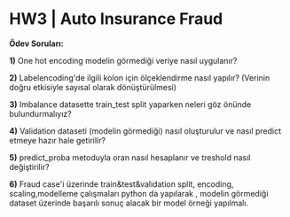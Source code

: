 # HW3 | Auto Insurance Fraud

**Ödev Soruları:**

**1)** One hot encoding modelin görmediği veriye nasıl uygulanır?

**2)** Labelencoding'de ilgili kolon için ölçeklendirme nasıl yapılır? (Verinin doğru etkisiyle sayısal olarak dönüştürülmesi)

**3)** Imbalance datasette train_test split yaparken neleri göz önünde bulundurmalıyız?

**4)** Validation dataseti (modelin görmediği) nasıl oluşturulur ve nasıl predict etmeye hazır hale getirilir?

**5)** predict_proba metoduyla oran nasıl hesaplanır ve treshold nasıl değiştirilir?

**6)** Fraud case'i üzerinde train&test&validation split, encoding, scaling,modelleme çalışmaları python da yapılarak , modelin görmediği dataset üzerinde başarılı sonuç alacak bir model örneği yapılmalı.
